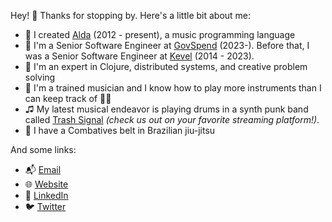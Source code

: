 Hey! 👋 Thanks for stopping by. Here's a little bit about me:

* 🎼 I created [Alda] (2012 - present), a music programming language
* 💼 I'm a Senior Software Engineer at [GovSpend] (2023-). Before that, I was a
  Senior Software Engineer at [Kevel] (2014 - 2023).
* 🧠 I'm an expert in Clojure, distributed systems, and creative problem
  solving
* 🎸 I'm a trained musician and I know how to play more instruments than I can
  keep track of 😵‍💫
* ♫ My latest musical endeavor is playing drums in a synth punk band called
  [Trash Signal] _(check us out on your favorite streaming platform!)_.
* 🥋 I have a Combatives belt in Brazilian jiu-jitsu

And some links:

* 📬 [Email]
* 🌐 [Website]
* 🤝 [LinkedIn]
* 🐦 [Twitter]

[Alda]: https://github.com/alda-lang/alda
[GovSpend]: https://govspend.com
[Kevel]: https://kevel.com
[Trash Signal]: https://trashsignal.bandcamp.com
[Email]: mailto:dave.yarwood@gmail.com?subject=Hi+Dave!
[Website]: https://djy.io
[LinkedIn]: https://www.linkedin.com/in/dave-yarwood/
[Twitter]: https://twitter.com/dave_yarwood
